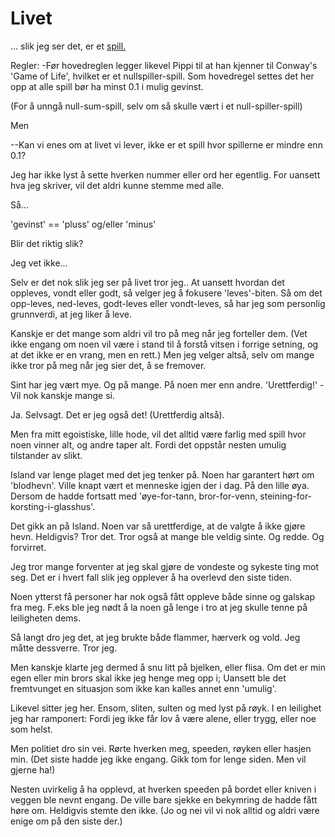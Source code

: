 # Livet
... slik jeg ser det, er et [spill.](https://github.com/jegerpippi/Spillet) 

Regler: 
-Før hovedreglen legger likevel Pippi til at han kjenner til Conway's 'Game of Life', hvilket er et nullspiller-spill.
Som hovedregel settes det her opp at alle spill bør ha minst 0.1 i mulig gevinst.

(For å unngå null-sum-spill, selv om så skulle vært i et null-spiller-spill)

Men

--Kan vi enes om at livet vi lever, ikke er et spill hvor spillerne er mindre enn 0.1?

Jeg har ikke lyst å sette hverken nummer eller ord her egentlig. 
For uansett hva jeg skriver, vil det aldri kunne stemme med alle. 

Så...

'gevinst' == 'pluss' og/eller 'minus'

Blir det riktig slik?

Jeg vet ikke...

Selv er det nok slik jeg ser på livet tror jeg.. At uansett hvordan det oppleves, vondt eller godt, så velger jeg å fokusere 'leves'-biten. 
Så om det opp-leves, ned-leves, godt-leves eller vondt-leves, så har jeg som personlig grunnverdi, at jeg liker å leve.

Kanskje er det mange som aldri vil tro på meg når jeg forteller dem.
(Vet ikke engang om noen vil være i stand til å forstå vitsen i forrige setning, og at det ikke er en vrang, men en rett.)
Men jeg velger altså, selv om mange ikke tror på meg når jeg sier det, å se fremover. 

Sint har jeg vært mye. Og på mange.
På noen mer enn andre.
'Urettferdig!' - Vil nok kanskje mange si. 

Ja. Selvsagt. Det er jeg også det!
(Urettferdig altså).

Men fra mitt egoistiske, lille hode, vil det alltid være farlig med spill hvor noen vinner alt, og andre taper alt. 
Fordi det oppstår nesten umulig tilstander av slikt. 

Island var lenge plaget med det jeg tenker på. Noen har garantert hørt om 'blodhevn'. 
Ville knapt vært et menneske igjen der i dag. På den lille øya. Dersom de hadde fortsatt med 'øye-for-tann, bror-for-venn, steining-for-korsting-i-glasshus'.

Det gikk an på Island. Noen var så urettferdige, at de valgte å ikke gjøre hevn. Heldigvis?
Tror det. Tror også at mange ble veldig sinte. Og redde. Og forvirret.

Jeg tror mange forventer at jeg skal gjøre de vondeste og sykeste ting mot seg. 
Det er i hvert fall slik jeg opplever å ha overlevd den siste tiden.

Noen ytterst få personer har nok også fått oppleve både sinne og galskap fra meg.
F.eks ble jeg nødt å la noen gå lenge i tro at jeg skulle tenne på leiligheten dems.

Så langt dro jeg det, at jeg brukte både flammer, hærverk og vold.
Jeg måtte dessverre. Tror jeg. 

Men kanskje klarte jeg dermed å snu litt på bjelken, eller flisa. Om det er min egen eller min brors skal ikke jeg henge meg opp i;
Uansett ble det fremtvunget en situasjon som ikke kan kalles annet enn 'umulig'.

Likevel sitter jeg her. Ensom, sliten, sulten og med lyst på røyk.
I en leilighet jeg har ramponert: 
Fordi jeg ikke får lov å være alene, eller trygg, eller noe som helst.

Men politiet dro sin vei. Rørte hverken meg, speeden, røyken eller hasjen min.
(Det siste hadde jeg ikke engang. Gikk tom for lenge siden. Men vil gjerne ha!)

Nesten uvirkelig å ha opplevd, at hverken speeden på bordet eller kniven i veggen ble nevnt engang.
De ville bare sjekke en bekymring de hadde fått høre om. Heldigvis stemte den ikke.
(Jo og nei vil vi nok alltid og aldri være enige om på den siste der.)
